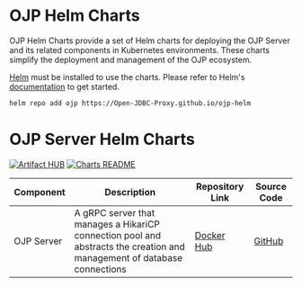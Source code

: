# OJP Helm Charts

OJP Helm Charts provide a set of Helm charts for deploying the OJP Server and its related components in Kubernetes environments. These charts simplify the deployment and management of the OJP ecosystem.


[Helm](https://helm.sh) must be installed to use the charts.
Please refer to Helm's [documentation](https://helm.sh/docs/) to get started.

```bash
helm repo add ojp https://Open-JDBC-Proxy.github.io/ojp-helm
```

# OJP Server Helm Charts

[![Artifact HUB](https://img.shields.io/endpoint?url=https://artifacthub.io/badge/repository/ojp-server)](https://artifacthub.io/packages/helm/ojp/ojp-server)
[![Charts README](https://img.shields.io/badge/charts-README-blue.svg)](https://github.com/Open-JDBC-Proxy/ojp-helm/blob/main/charts/ojp-server/README.md)

| Component | Description | Repository Link | Source Code |
|-----------|-------------|-----------------|-------------|
| OJP Server | A gRPC server that manages a HikariCP connection pool and abstracts the creation and management of database connections | [Docker Hub](https://hub.docker.com/r/rrobetti/ojp) | [GitHub](https://github.com/Open-JDBC-Proxy/ojp) |
